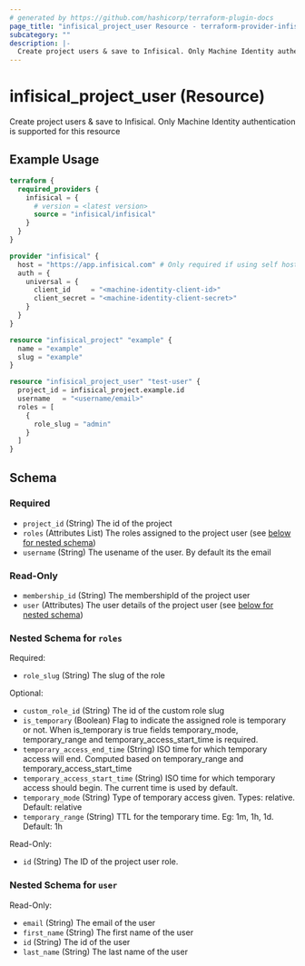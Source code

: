 ```yaml
---
# generated by https://github.com/hashicorp/terraform-plugin-docs
page_title: "infisical_project_user Resource - terraform-provider-infisical"
subcategory: ""
description: |-
  Create project users & save to Infisical. Only Machine Identity authentication is supported for this resource
---
```


# infisical_project_user (Resource)

Create project users & save to Infisical. Only Machine Identity authentication is supported for this resource

## Example Usage

```terraform
terraform {
  required_providers {
    infisical = {
      # version = <latest version>
      source = "infisical/infisical"
    }
  }
}

provider "infisical" {
  host = "https://app.infisical.com" # Only required if using self hosted instance of Infisical, default is https://app.infisical.com
  auth = {
    universal = {
      client_id     = "<machine-identity-client-id>"
      client_secret = "<machine-identity-client-secret>"
    }
  }
}

resource "infisical_project" "example" {
  name = "example"
  slug = "example"
}

resource "infisical_project_user" "test-user" {
  project_id = infisical_project.example.id
  username   = "<username/email>"
  roles = [
    {
      role_slug = "admin"
    }
  ]
}
```

<!-- schema generated by tfplugindocs -->
## Schema

### Required

- `project_id` (String) The id of the project
- `roles` (Attributes List) The roles assigned to the project user (see [below for nested schema](#nestedatt--roles))
- `username` (String) The usename of the user. By default its the email

### Read-Only

- `membership_id` (String) The membershipId of the project user
- `user` (Attributes) The user details of the project user (see [below for nested schema](#nestedatt--user))

<a id="nestedatt--roles"></a>
### Nested Schema for `roles`

Required:

- `role_slug` (String) The slug of the role

Optional:

- `custom_role_id` (String) The id of the custom role slug
- `is_temporary` (Boolean) Flag to indicate the assigned role is temporary or not. When is_temporary is true fields temporary_mode, temporary_range and temporary_access_start_time is required.
- `temporary_access_end_time` (String) ISO time for which temporary access will end. Computed based on temporary_range and temporary_access_start_time
- `temporary_access_start_time` (String) ISO time for which temporary access should begin. The current time is used by default.
- `temporary_mode` (String) Type of temporary access given. Types: relative. Default: relative
- `temporary_range` (String) TTL for the temporary time. Eg: 1m, 1h, 1d. Default: 1h

Read-Only:

- `id` (String) The ID of the project user role.


<a id="nestedatt--user"></a>
### Nested Schema for `user`

Read-Only:

- `email` (String) The email of the user
- `first_name` (String) The first name of the user
- `id` (String) The id of the user
- `last_name` (String) The last name of the user

